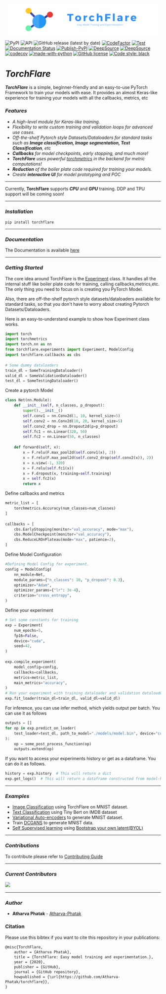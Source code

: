 ![image](https://raw.githubusercontent.com/Atharva-Phatak/torchflare/main/docs/source/_static/TorchFlare_official.png)

![PyPI](https://img.shields.io/pypi/v/torchflare?color=success)
![API](https://img.shields.io/badge/API-stable-success)
![GitHub release (latest by date)](https://img.shields.io/github/v/release/Atharva-Phatak/torchflare?color=success)
[![CodeFactor](https://www.codefactor.io/repository/github/atharva-phatak/torchflare/badge?s=8b602116b87a38ed9dbf6295933839ff7c85ac81)](https://www.codefactor.io/repository/github/atharva-phatak/torchflare)
[![Test](https://github.com/Atharva-Phatak/torchflare/actions/workflows/test.yml/badge.svg)](https://github.com/Atharva-Phatak/torchflare/actions/workflows/test.yml)
[![Documentation Status](https://readthedocs.org/projects/torchflare/badge/?version=latest)](https://torchflare.readthedocs.io/en/latest/?badge=latest)
[![Publish-PyPI](https://github.com/Atharva-Phatak/torchflare/actions/workflows/publish.yml/badge.svg)](https://github.com/Atharva-Phatak/torchflare/actions/workflows/publish.yml)
[![DeepSource](https://deepsource.io/gh/Atharva-Phatak/torchflare.svg/?label=active+issues&token=_u890jqK5XjPmNlJCyQkxwmG)](https://deepsource.io/gh/Atharva-Phatak/torchflare/?ref=repository-badge)
[![DeepSource](https://deepsource.io/gh/Atharva-Phatak/torchflare.svg/?label=resolved+issues&token=_u890jqK5XjPmNlJCyQkxwmG)](https://deepsource.io/gh/Atharva-Phatak/torchflare/?ref=repository-badge)
[![codecov](https://codecov.io/gh/Atharva-Phatak/torchflare/branch/main/graph/badge.svg?token=HSG3FP6NNB)](https://codecov.io/gh/Atharva-Phatak/torchflare)
[![made-with-python](https://img.shields.io/badge/Made%20with-Python-1f425f.svg)](https://www.python.org/)
[![GitHub license](https://img.shields.io/github/license/Atharva-Phatak/torchflare?color=success)](https://github.com/Atharva-Phatak/torchflare/blob/main/LICENSE)
[![Code style: black](https://img.shields.io/badge/code%20style-black-000000.svg)](https://github.com/psf/black)




# ***TorchFlare***

***TorchFlare*** is a simple, beginner-friendly and an easy-to-use PyTorch Framework to train your models with ease.
It provides an almost Keras-like experience for training
your models with all the callbacks, metrics, etc


### ***Features***
* _A high-level module for Keras-like training._
* _Flexibility to write custom training and validation loops for advanced use cases._
* _Off-the-shelf Pytorch style Datasets/Dataloaders for standard tasks such as **Image classification, Image segmentation,
  Text Classification**, etc_
* _**Callbacks** for model checkpoints, early stopping, and much more!_
* _**TorchFlare** uses powerful [torchmetrics](https://github.com/PyTorchLightning/metrics) in the backend for metric computations!_
* _**Reduction** of the boiler plate code required for training your models._
* _Create **interactive UI** for model prototyping and POC_
***

Currently, **TorchFlare** supports ***CPU*** and ***GPU*** training. DDP and TPU support will be coming soon!

***
### ***Installation***

    pip install torchflare

***
### ***Documentation***

The Documentation is available [here](https://torchflare.readthedocs.io/en/latest/)



***
### ***Getting Started***

The core idea around TorchFlare is the [Experiment](/torchflare/experiments/experiment.py)
class. It handles all the internal stuff like boiler plate code for training,
calling callbacks,metrics,etc. The only thing you need to focus on is creating you PyTorch Model.

Also, there are off-the-shelf pytorch style datasets/dataloaders available for standard tasks, so that you don't
have to worry about creating Pytorch Datasets/Dataloaders.

Here is an easy-to-understand example to show how Experiment class works.

``` python
import torch
import torchmetrics
import torch.nn as nn
from torchflare.experiments import Experiment, ModelConfig
import torchflare.callbacks as cbs

# Some dummy dataloaders
train_dl = SomeTrainingDataloader()
valid_dl = SomeValidationDataloader()
test_dl = SomeTestingDataloader()
```
Create a pytorch Model

``` python
class Net(nn.Module):
    def __init__(self, n_classes, p_dropout):
        super().__init__()
        self.conv1 = nn.Conv2d(1, 10, kernel_size=5)
        self.conv2 = nn.Conv2d(10, 20, kernel_size=5)
        self.conv2_drop = nn.Dropout2d(p=p_dropout)
        self.fc1 = nn.Linear(320, 50)
        self.fc2 = nn.Linear(50, n_classes)

    def forward(self, x):
        x = F.relu(F.max_pool2d(self.conv1(x), 2))
        x = F.relu(F.max_pool2d(self.conv2_drop(self.conv2(x)), 2))
        x = x.view(-1, 320)
        x = F.relu(self.fc1(x))
        x = F.dropout(x, training=self.training)
        x = self.fc2(x)
        return x
```

Define callbacks and metrics
``` python
metric_list = [
    torchmetrics.Accuracy(num_classes=num_classes)
]

callbacks = [
    cbs.EarlyStopping(monitor="val_accuracy", mode="max"),
    cbs.ModelCheckpoint(monitor="val_accuracy"),
    cbs.ReduceLROnPlateau(mode="max", patience=2),
]
```
Define Model Configuration
``` python
#Defining Model Config for experiment.
config = ModelConfig(
    nn_module=Net,
    module_params={"n_classes": 10, "p_dropout": 0.3},
    optimizer="Adam",
    optimizer_params={"lr": 3e-4},
    criterion="cross_entropy",
)
```

Define your experiment
``` python
# Set some constants for training
exp = Experiment(
    num_epochs=5,
    fp16=False,
    device="cuda",
    seed=42,
)

exp.compile_experiment(
    model_config=config,
    callbacks=callbacks,
    metrics=metric_list,
    main_metrics="accuracy",
)
# Run your experiment with training dataloader and validation dataloader.
exp.fit_loader(train_dl=train_dl, valid_dl=valid_dl)
```

For inference, you can use infer method, which yields output per batch. You can use it as follows
``` python
outputs = []
for op in exp.predict_on_loader(
    test_loader=test_dl, path_to_model="./models/model.bin", device="cuda"
):
    op = some_post_process_function(op)
    outputs.extend(op)
```

If you want to access your experiments history or get as a dataframe. You can do it as follows.
``` python
history = exp.history  # This will return a dict
exp.get_logs()  # This will return a dataframe constructed from model-history.
```
***
### ***Examples***

* [Image Classification](https://github.com/Atharva-Phatak/torchflare/blob/main/examples/Basic-Tutorials/image_classification.py) using TorchFlare on MNIST dataset.
* [Text Classification](https://github.com/Atharva-Phatak/torchflare/blob/main/examples/Basic-Tutorials/text_classification.py) using Tiny Bert on IMDB dataset
* [Variational Auto-encoders](https://github.com/Atharva-Phatak/torchflare/tree/main/examples/Advanced-Tutorials/autoencoders) to generate MNIST dataset.
* Train [DCGANS](https://github.com/Atharva-Phatak/torchflare/blob/main/examples/Advanced-Tutorials/gans/dcgan.py) to generate MNIST data.
* [Self Supervised learning](https://github.com/Atharva-Phatak/torchflare/blob/main/examples/Advanced-Tutorials/self-supervision/ssl_byol.py) using [Bootstrap your own latent(BYOL)](https://arxiv.org/abs/2006.07733)

***
### ***Contributions***
To contribute please refer to [Contributing Guide](https://github.com/Atharva-Phatak/torchflare/blob/main/.github/CONTRIBUTING.MD)

***
### ***Current Contributors***

<a href="https://github.com/Atharva-Phatak/torchflare/graphs/contributors">
  <img src="https://contrib.rocks/image?repo=Atharva-Phatak/torchflare" />
</a>

***

### ***Author***

* **Atharva Phatak** - [Atharva-Phatak](https://github.com/Atharva-Phatak)


### Citation

Please use this bibtex if you want to cite this repository in your publications:

    @misc{TorchFlare,
        author = {Atharva Phatak},
        title = {TorchFlare: Easy model training and experimentation.},
        year = {2020},
        publisher = {GitHub},
        journal = {GitHub repository},
        howpublished = {\url{https://github.com/Atharva-Phatak/torchflare}},
    }
